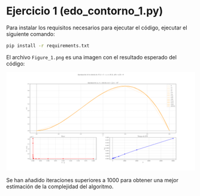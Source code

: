 # Ejercicio 1 (edo_contorno_1.py)

Para instalar los requisitos necesarios para ejecutar el código, ejecutar el siguiente comando:

```bash
pip install -r requirements.txt
```

El archivo `Figure_1.png` es una imagen con el resultado esperado del código:

![Figure_1.png](Figure_1.png)

Se han añadido iteraciones superiores a 1000 para obtener una mejor estimación de la complejidad del algoritmo.